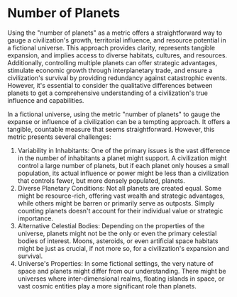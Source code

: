 # Number of Planets

Using the "number of planets" as a metric offers a straightforward way to gauge a civilization's growth, territorial influence, and resource potential in a fictional universe. 
This approach provides clarity, represents tangible expansion, and implies access to diverse habitats, cultures, and resources. 
Additionally, controlling multiple planets can offer strategic advantages, stimulate economic growth through interplanetary trade, and ensure a civilization's survival by providing redundancy against catastrophic events. 
However, it's essential to consider the qualitative differences between planets to get a comprehensive understanding of a civilization's true influence and capabilities.

In a fictional universe, using the metric "number of planets" to gauge the expanse or influence of a civilization can be a tempting approach. 
It offers a tangible, countable measure that seems straightforward. However, this metric presents several challenges:

1. Variability in Inhabitants: One of the primary issues is the vast difference in the number of inhabitants a planet might support. A civilization might control a large number of planets, but if each planet only houses a small population, its actual influence or power might be less than a civilization that controls fewer, but more densely populated, planets.
2. Diverse Planetary Conditions: Not all planets are created equal. Some might be resource-rich, offering vast wealth and strategic advantages, while others might be barren or primarily serve as outposts. Simply counting planets doesn't account for their individual value or strategic importance.
3. Alternative Celestial Bodies: Depending on the properties of the universe, planets might not be the only or even the primary celestial bodies of interest. Moons, asteroids, or even artificial space habitats might be just as crucial, if not more so, for a civilization's expansion and survival.
4. Universe's Properties: In some fictional settings, the very nature of space and planets might differ from our understanding. There might be universes where inter-dimensional realms, floating islands in space, or vast cosmic entities play a more significant role than planets.
